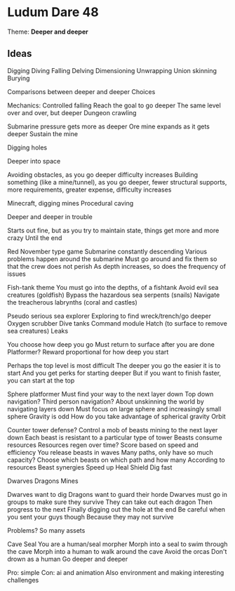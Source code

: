 Ludum Dare 48
=============

Theme: **Deeper and deeper**

Ideas
-----

Digging
Diving
Falling
Delving
Dimensioning
Unwrapping
Union skinning
Burying

Comparisons between deeper and deeper
Choices


Mechanics:
Controlled falling
Reach the goal to go deeper
The same level over and over, but deeper
Dungeon crawling


Submarine pressure gets more as deeper
Ore mine expands as it gets deeper
	Sustain the mine

Digging holes

Deeper into space

Avoiding obstacles, as you go deeper difficulty increases
Building something (like a mine/tunnel), as you go deeper, fewer structural supports, more requirements, greater expense, difficulty increases

Minecraft, digging mines
Procedural caving

Deeper and deeper in trouble

Starts out fine, but as you try to maintain state, things get more and more crazy
Until the end

Red November type game
Submarine constantly descending
Various problems happen around the submarine
Must go around and fix them so that the crew does not perish
As depth increases, so does the frequency of issues

Fish-tank theme
	You must go into the depths, of a fishtank
	Avoid evil sea creatures (goldfish)
	Bypass the hazardous sea serpents (snails)
	Navigate the treacherous labrynths (coral and castles)

Pseudo serious sea explorer
	Exploring to find wreck/trench/go deeper
	Oxygen scrubber
	Dive tanks
	Command module
	Hatch (to surface to remove sea creatures)
	Leaks


You choose how deep you go
Must return to surface after you are done
Platformer?
Reward proportional for how deep you start

Perhaps the top level is most difficult
The deeper you go the easier it is to start
And you get perks for starting deeper
But if you want to finish faster, you can start at the top


Sphere platformer
Must find your way to the next layer down
Top down navigation?
Third person navigation?
About unskinning the world by navigating layers down
Must focus on large sphere
and increasingly small sphere
Gravity is odd
How do you take advantage of spherical gravity
Orbit


Counter tower defense?
Control a mob of beasts mining to the next layer down
Each beast is resistant to a particular type of tower
Beasts consume resources
Resources regen over time?
Score based on speed and efficiency
You release beasts in waves
Many paths, only have so much capacity?
Choose which beasts on which path and how many
According to resources
Beast synergies
Speed up
Heal
Shield
Dig fast



Dwarves
Dragons
Mines

Dwarves want to dig
Dragons want to guard their horde
Dwarves must go in groups to make sure they survive
They can take out each dragon
Then progress to the next
Finally digging out the hole at the end
Be careful when you sent your guys though
Because they may not survive

Problems? So many assets



Cave Seal
You are a human/seal morpher
Morph into a seal to swim through the cave
Morph into a human to walk around the cave
Avoid the orcas
Don't drown as a human
Go deeper and deeper

Pro: simple
Con: ai and animation
Also environment and making interesting challenges




